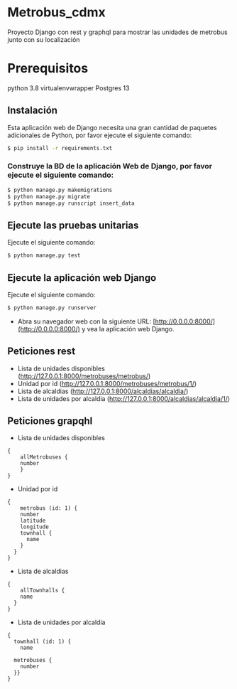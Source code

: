 # Metrobus_cdmx

Proyecto Django con rest y graphql para mostrar las unidades de metrobus junto con su localización

# Prerequisitos
python 3.8
virtualenvwrapper
Postgres 13

## Instalación

Esta aplicación web de Django necesita una gran cantidad de paquetes adicionales de Python, por favor ejecute el siguiente comando:

```bash
$ pip install -r requirements.txt
```

### Construye la BD de la aplicación Web de Django, por favor ejecute el siguiente comando:

```bash
$ python manage.py makemigrations
$ python manage.py migrate
$ python manage.py runscript insert_data
```

## Ejecute las pruebas unitarias

Ejecute el siguiente comando:

```bash
$ python manage.py test
```

## Ejecute la aplicación web Django

Ejecute el siguiente comando:

```bash
$ python manage.py runserver
```

- Abra su navegador web con la siguiente URL: [http://0.0.0.0:8000/](http://0.0.0.0:8000/) y vea la aplicación web Django.


## Peticiones rest
- Lista de unidades disponibles (http://127.0.0.1:8000/metrobuses/metrobus/)
- Unidad por id (http://127.0.0.1:8000/metrobuses/metrobus/1/)
- Lista de alcaldias (http://127.0.0.1:8000/alcaldias/alcaldia/)
- Lista de unidades por alcaldia (http://127.0.0.1:8000/alcaldias/alcaldia/1/)

## Peticiones grapqhl
 - Lista de unidades disponibles

```
{
	allMetrobuses {
  	number
	} 
}
```

- Unidad por id

```
{
	metrobus (id: 1) {
    number
    latitude
    longitude
    townhall {
      name
    }
  }
}
```

- Lista de alcaldias

```
{
	allTownhalls {
    name
  }
}
```

- Lista de unidades por alcaldia

```
{
  townhall (id: 1) {
    name
    
  metrobuses {
    number
  }}
}
```